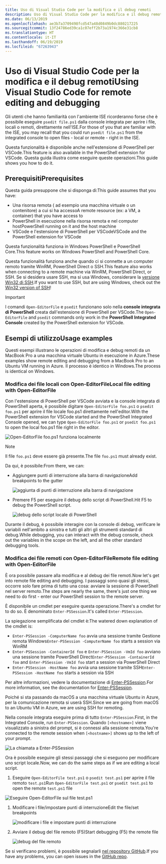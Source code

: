 ```yaml
---
title: Uso di Visual Studio Code per la modifica e il debug remoti
description: Uso di Visual Studio Code per la modifica e il debug remoti
ms.date: 06/13/2019
ms.openlocfilehash: ae3b7a3709498fcd547a48d0849b0dc880217225
ms.sourcegitcommit: 13f24786ed39ca1c07eff2b73a1974c366e31cb8
ms.translationtype: HT
ms.contentlocale: it-IT
ms.lasthandoff: 06/19/2019
ms.locfileid: "67263943"
---
```

# <a name="using-visual-studio-code-for-remote-editing-and-debugging"></a><span data-ttu-id="21fe2-103">Uso di Visual Studio Code per la modifica e il debug remoti</span><span class="sxs-lookup"><span data-stu-id="21fe2-103">Using Visual Studio Code for remote editing and debugging</span></span>

<span data-ttu-id="21fe2-104">Gli utenti che hanno familiarità con l'ambiente ISE ricorderanno forse che è possibile eseguire `psedit file.ps1` dalla console integrata per aprire i file, locali o remoti, direttamente nell'ISE.</span><span class="sxs-lookup"><span data-stu-id="21fe2-104">For those of you that are familiar with the ISE, you may recall that you could run `psedit file.ps1` from the integrated console to open files - local or remote - right in the ISE.</span></span>

<span data-ttu-id="21fe2-105">Questa funzionalità è disponibile anche nell'estensione di PowerShell per VSCode.</span><span class="sxs-lookup"><span data-stu-id="21fe2-105">This feature is also available in the PowerShell extension for VSCode.</span></span> <span data-ttu-id="21fe2-106">Questa guida illustra come eseguire queste operazioni.</span><span class="sxs-lookup"><span data-stu-id="21fe2-106">This guide shows you how to do it.</span></span>

## <a name="prerequisites"></a><span data-ttu-id="21fe2-107">Prerequisiti</span><span class="sxs-lookup"><span data-stu-id="21fe2-107">Prerequisites</span></span>

<span data-ttu-id="21fe2-108">Questa guida presuppone che si disponga di:</span><span class="sxs-lookup"><span data-stu-id="21fe2-108">This guide assumes that you have:</span></span>

- <span data-ttu-id="21fe2-109">Una risorsa remota ( ad esempio una macchina virtuale o un contenitore) a cui si ha accesso</span><span class="sxs-lookup"><span data-stu-id="21fe2-109">A remote resource (ex: a VM, a container) that you have access to</span></span>
- <span data-ttu-id="21fe2-110">PowerShell in esecuzione nella risorsa remota e nel computer host</span><span class="sxs-lookup"><span data-stu-id="21fe2-110">PowerShell running on it and the host machine</span></span>
- <span data-ttu-id="21fe2-111">VSCode e l'estensione di PowerShell per VSCode</span><span class="sxs-lookup"><span data-stu-id="21fe2-111">VSCode and the PowerShell extension for VSCode</span></span>

<span data-ttu-id="21fe2-112">Questa funzionalità funziona in Windows PowerShell e PowerShell Core.</span><span class="sxs-lookup"><span data-stu-id="21fe2-112">This feature works on Windows PowerShell and PowerShell Core.</span></span>

<span data-ttu-id="21fe2-113">Questa funzionalità funziona anche quando ci si connette a un computer remoto tramite WinRM, PowerShell Direct o SSH.</span><span class="sxs-lookup"><span data-stu-id="21fe2-113">This feature also works when connecting to a remote machine via WinRM, PowerShell Direct, or SSH.</span></span> <span data-ttu-id="21fe2-114">Se si desidera usare SSH, ma si usa Windows, considerare la [versione Win32 di SSH](https://github.com/PowerShell/Win32-OpenSSH).</span><span class="sxs-lookup"><span data-stu-id="21fe2-114">If you want to use SSH, but are using Windows, check out the [Win32 version of SSH](https://github.com/PowerShell/Win32-OpenSSH)!</span></span>

> [!IMPORTANT]
> <span data-ttu-id="21fe2-115">I comandi `Open-EditorFile` e `psedit` funzionano solo nella **console integrata di PowerShell** creata dall'estensione di PowerShell per VSCode.</span><span class="sxs-lookup"><span data-stu-id="21fe2-115">The `Open-EditorFile` and `psedit` commands only work in the **PowerShell Integrated Console** created by the PowerShell extension for VSCode.</span></span>

## <a name="usage-examples"></a><span data-ttu-id="21fe2-116">Esempi di utilizzo</span><span class="sxs-lookup"><span data-stu-id="21fe2-116">Usage examples</span></span>

<span data-ttu-id="21fe2-117">Questi esempi illustrano le operazioni di modifica e debug remoti da un MacBook Pro a una macchina virtuale Ubuntu in esecuzione in Azure.</span><span class="sxs-lookup"><span data-stu-id="21fe2-117">These examples show remote editing and debugging from a MacBook Pro to an Ubuntu VM running in Azure.</span></span> <span data-ttu-id="21fe2-118">Il processo è identico in Windows.</span><span class="sxs-lookup"><span data-stu-id="21fe2-118">The process is identical on Windows.</span></span>

### <a name="local-file-editing-with-open-editorfile"></a><span data-ttu-id="21fe2-119">Modifica dei file locali con Open-EditorFile</span><span class="sxs-lookup"><span data-stu-id="21fe2-119">Local file editing with Open-EditorFile</span></span>

<span data-ttu-id="21fe2-120">Con l'estensione di PowerShell per VSCode avviata e la console integrata di PowerShell aperta, è possibile digitare `Open-EditorFile foo.ps1` o `psedit foo.ps1` per aprire il file locale foo.ps1 direttamente nell'editor.</span><span class="sxs-lookup"><span data-stu-id="21fe2-120">With the PowerShell extension for VSCode started and the PowerShell Integrated Console opened, we can type `Open-EditorFile foo.ps1` or `psedit foo.ps1` to open the local foo.ps1 file right in the editor.</span></span>

![Open-EditorFile foo.ps1 funziona localmente](images/Using-VSCode-for-Remote-Editing-and-Debugging/1-open-local-file.png)

>[!NOTE]
> <span data-ttu-id="21fe2-122">Il file `foo.ps1` deve essere già presente.</span><span class="sxs-lookup"><span data-stu-id="21fe2-122">The file `foo.ps1` must already exist.</span></span>

<span data-ttu-id="21fe2-123">Da qui, è possibile:</span><span class="sxs-lookup"><span data-stu-id="21fe2-123">From there, we can:</span></span>

- <span data-ttu-id="21fe2-124">Aggiungere punti di interruzione alla barra di navigazione</span><span class="sxs-lookup"><span data-stu-id="21fe2-124">Add breakpoints to the gutter</span></span>

  ![aggiunta di punti di interruzione alla barra di navigazione](images/Using-VSCode-for-Remote-Editing-and-Debugging/2-adding-breakpoint-gutter.png)

- <span data-ttu-id="21fe2-126">Premere F5 per eseguire il debug dello script di PowerShell.</span><span class="sxs-lookup"><span data-stu-id="21fe2-126">Hit F5 to debug the PowerShell script.</span></span>

  ![debug dello script locale di PowerShell](images/Using-VSCode-for-Remote-Editing-and-Debugging/3-local-debug.png)

<span data-ttu-id="21fe2-128">Durante il debug, è possibile interagire con la console di debug, verificare le variabili nell'ambito a sinistra e tutti gli altri gli strumenti standard di debug.</span><span class="sxs-lookup"><span data-stu-id="21fe2-128">While debugging, you can interact with the debug console, check out the variables in the scope on the left, and all the other standard debugging tools.</span></span>

### <a name="remote-file-editing-with-open-editorfile"></a><span data-ttu-id="21fe2-129">Modifica dei file remoti con Open-EditorFile</span><span class="sxs-lookup"><span data-stu-id="21fe2-129">Remote file editing with Open-EditorFile</span></span>

<span data-ttu-id="21fe2-130">È ora possibile passare alla modifica e al debug dei file remoti.</span><span class="sxs-lookup"><span data-stu-id="21fe2-130">Now let's get into remote file editing and debugging.</span></span> <span data-ttu-id="21fe2-131">I passaggi sono quasi gli stessi, occorre solo fare prima di tutto una cosa: avviare la sessione di PowerShell nel server remoto.</span><span class="sxs-lookup"><span data-stu-id="21fe2-131">The steps are nearly the same, there's just one thing we need to do first - enter our PowerShell session to the remote server.</span></span>

<span data-ttu-id="21fe2-132">È disponibile un cmdlet per eseguire questa operazione.</span><span class="sxs-lookup"><span data-stu-id="21fe2-132">There's a cmdlet for to do so.</span></span> <span data-ttu-id="21fe2-133">È denominato `Enter-PSSession`.</span><span class="sxs-lookup"><span data-stu-id="21fe2-133">It's called `Enter-PSSession`.</span></span>

<span data-ttu-id="21fe2-134">La spiegazione semplificata del cmdlet è:</span><span class="sxs-lookup"><span data-stu-id="21fe2-134">The watered down explanation of the cmdlet is:</span></span>

- <span data-ttu-id="21fe2-135">`Enter-PSSession -ComputerName foo` avvia una sessione tramite Gestione remota Windows</span><span class="sxs-lookup"><span data-stu-id="21fe2-135">`Enter-PSSession -ComputerName foo` starts a session via WinRM</span></span>
- <span data-ttu-id="21fe2-136">`Enter-PSSession -ContainerId foo` e `Enter-PSSession -VmId foo` avviano una sessione tramite PowerShell Direct</span><span class="sxs-lookup"><span data-stu-id="21fe2-136">`Enter-PSSession -ContainerId foo` and `Enter-PSSession -VmId foo` start a session via PowerShell Direct</span></span>
- <span data-ttu-id="21fe2-137">`Enter-PSSession -HostName foo` avvia una sessione tramite SSH</span><span class="sxs-lookup"><span data-stu-id="21fe2-137">`Enter-PSSession -HostName foo` starts a session via SSH</span></span>

<span data-ttu-id="21fe2-138">Per altre informazioni, vedere la documentazione di [Enter-PSSession](/powershell/module/microsoft.powershell.core/enter-pssession).</span><span class="sxs-lookup"><span data-stu-id="21fe2-138">For more information, see the documentation for [Enter-PSSession](/powershell/module/microsoft.powershell.core/enter-pssession).</span></span>

<span data-ttu-id="21fe2-139">Poiché si sta passando da macOS a una macchina virtuale Ubuntu in Azure, per la comunicazione remota si userà SSH.</span><span class="sxs-lookup"><span data-stu-id="21fe2-139">Since we are going from macOS to an Ubuntu VM in Azure, we are using SSH for remoting.</span></span>

<span data-ttu-id="21fe2-140">Nella console integrata eseguire prima di tutto `Enter-PSSession`.</span><span class="sxs-lookup"><span data-stu-id="21fe2-140">First, in the Integrated Console, run `Enter-PSSession`.</span></span> <span data-ttu-id="21fe2-141">Quando `[<hostname>]` viene visualizzato a sinistra del prompt, si è connessi alla sessione remota.</span><span class="sxs-lookup"><span data-stu-id="21fe2-141">You're connected to the remote session when `[<hostname>]` shows up to the left of your prompt.</span></span>

![La chiamata a Enter-PSSession](images/Using-VSCode-for-Remote-Editing-and-Debugging/4-enter-pssession.png)

<span data-ttu-id="21fe2-143">Ora è possibile eseguire gli stessi passaggi che si eseguono per modificare uno script locale.</span><span class="sxs-lookup"><span data-stu-id="21fe2-143">Now, we can do the same steps as if we are editing a local script.</span></span>

1. <span data-ttu-id="21fe2-144">Eseguire `Open-EditorFile test.ps1` o `psedit test.ps1` per aprire il file remoto `test.ps1`</span><span class="sxs-lookup"><span data-stu-id="21fe2-144">Run `Open-EditorFile test.ps1` or `psedit test.ps1` to open the remote `test.ps1` file</span></span>

  ![Eseguire Open-EditorFile sul file test.ps1](images/Using-VSCode-for-Remote-Editing-and-Debugging/5-open-remote-file.png)

1. <span data-ttu-id="21fe2-146">Modificare i file/impostare punti di interruzione</span><span class="sxs-lookup"><span data-stu-id="21fe2-146">Edit the file/set breakpoints</span></span>

   ![modificare i file e impostare punti di interruzione](images/Using-VSCode-for-Remote-Editing-and-Debugging/6-set-breakpoints.png)

1. <span data-ttu-id="21fe2-148">Avviare il debug del file remoto (F5)</span><span class="sxs-lookup"><span data-stu-id="21fe2-148">Start debugging (F5) the remote file</span></span>

   ![debug del file remoto](images/Using-VSCode-for-Remote-Editing-and-Debugging/7-start-debugging.png)

<span data-ttu-id="21fe2-150">Se si verificano problemi, è possibile segnalarli [nel repository GitHub](https://github.com/powershell/vscode-powershell).</span><span class="sxs-lookup"><span data-stu-id="21fe2-150">If you have any problems, you can open issues in the [GitHub repo](https://github.com/powershell/vscode-powershell).</span></span>
